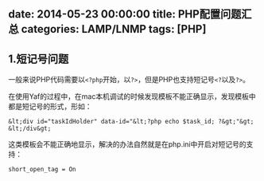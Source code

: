date: 2014-05-23 00:00:00
title: PHP配置问题汇总
categories: LAMP/LNMP
tags: [PHP]
---

## 1.短记号问题

一般来说PHP代码需要以`<?php`开始，以`?>`，但是PHP也支持短记号`<?`以及`?>`。

在使用Yaf的过程中，在mac本机调试的时候发现模板不能正确显示，发现模板中都是短记号的形式，形如：

```
&lt;div id="taskIdHolder" data-id="&lt;?php echo $task_id; ?&gt;"&gt;
&lt;/div&gt;
```

这类模板会不能正确地显示，解决的办法自然就是在php.ini中开启对短记号的支持：

```
short_open_tag = On
```
